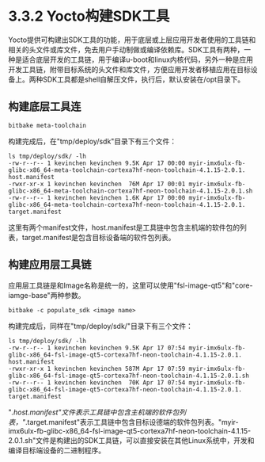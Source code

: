 # 3.3.2 Yocto构建SDK工具

Yocto提供可构建出SDK工具的功能，用于底层或上层应用开发者使用的工具链和相关的头文件或库文件，免去用户手动制做或编译依赖库。SDK工具有两种，一种是适合底层开发的工具链，用于编译u-boot和linux内核代码，另外一种是应用开发工具链，附带目标系统的头文件和库文件，方便应用开发者移植应用在目标设备上。两种SDK工具都是shell自解压文件，执行后，默认安装在/opt目录下。

## 构建底层工具连

```
bitbake meta-toolchain
```

构建完成后，在"tmp/deploy/sdk"目录下有三个文件：

```
ls tmp/deploy/sdk/ -lh
-rw-r--r-- 1 kevinchen kevinchen 9.5K Apr 17 00:00 myir-imx6ulx-fb-
glibc-x86_64-meta-toolchain-cortexa7hf-neon-toolchain-4.1.15-2.0.1.
host.manifest
-rwxr-xr-x 1 kevinchen kevinchen  76M Apr 17 00:01 myir-imx6ulx-fb-
glibc-x86_64-meta-toolchain-cortexa7hf-neon-toolchain-4.1.15-2.0.1.sh
-rw-r--r-- 1 kevinchen kevinchen 1.6K Apr 17 00:00 myir-imx6ulx-fb-
glibc-x86_64-meta-toolchain-cortexa7hf-neon-toolchain-4.1.15-2.0.1.
target.manifest
```
这里有两个manifest文件，host.manifest是工具链中包含主机端的软件包的列表，target.manifest是包含目标设备端的软件包列表。


## 构建应用层工具链

应用层工具链是和Image名称是统一的，这里可以使用"fsl-image-qt5"和"core-iamge-base"两种参数。

```
bitbake -c populate_sdk <image name>
```

构建完成后，同样在"tmp/deploy/sdk/"目录下有三个文件：

```
ls tmp/deploy/sdk/ -lh
-rw-r--r-- 1 kevinchen kevinchen 9.5K Apr 17 07:54 myir-imx6ulx-fb-
glibc-x86_64-fsl-image-qt5-cortexa7hf-neon-toolchain-4.1.15-2.0.1.
host.manifest
-rwxr-xr-x 1 kevinchen kevinchen 587M Apr 17 07:59 myir-imx6ulx-fb-
glibc-x86_64-fsl-image-qt5-cortexa7hf-neon-toolchain-4.1.15-2.0.1.sh
-rw-r--r-- 1 kevinchen kevinchen  70K Apr 17 07:54 myir-imx6ulx-fb-
glibc-x86_64-fsl-image-qt5-cortexa7hf-neon-toolchain-4.1.15-2.0.1.
target.manifest
```

"*.host.manifest"文件表示工具链中包含主机端的软件包列表，"*.target.manifest"表示工具链中包含目标设德端的软件包列表。"myir-imx6ulx-fb-glibc-x86_64-fsl-image-qt5-cortexa7hf-neon-toolchain-4.1.15-2.0.1.sh"文件是构建出的SDK工具链，可以直接安装在其他Linux系统中，开发和编译目标端设备的二进制程序。

